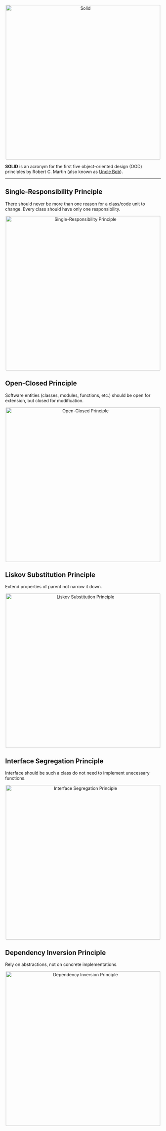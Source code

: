 <p align="center">
    <img
        src="https://miro.medium.com/v2/resize:fit:1200/format:webp/1*KfEzq5GzRNMzQL2z4ZoNrQ.jpeg"
        alt="Solid"
        width="500"
    />
</p>

**SOLID** is an acronym for the first five object-oriented design (OOD) principles by Robert C. Martin (also known as [Uncle Bob](https://en.wikipedia.org/wiki/Robert_C._Martin)).

---

## Single-Responsibility Principle
There should never be more than one reason for a class/code unit to change. Every class should have only one responsibility.

<p align="center">
    <img
        src="https://miro.medium.com/v2/resize:fit:1400/format:webp/1*2lOJXH438qRn_KJpwzxTFw.png"
        alt="Single-Responsibility Principle"
        width="500"
    />
</p>

## Open-Closed Principle
Software entities (classes, modules, functions, etc.) should be open for extension, but closed for modification.

<p align="center">
    <img
        src="https://miro.medium.com/v2/resize:fit:1280/format:webp/1*9bvd-paYxozrMRKQyFYwkw.jpeg"
        alt="Open-Closed Principle"
        width="500"
    />
</p>

## Liskov Substitution Principle
Extend properties of parent not narrow it down.

<p align="center">
    <img
        src="https://miro.medium.com/v2/resize:fit:1280/format:webp/1*x8gaLzclM5qufM4cSfiB6A.jpeg"
        alt="Liskov Substitution Principle"
        width="500"
    />
</p>

## Interface Segregation Principle
Interface should be such a class do not need to implement unecessary functions.

<p align="center">
    <img
        src="https://miro.medium.com/v2/resize:fit:1400/format:webp/1*ibbZI4TFsYiG7kN3hdP1Vg.png"
        alt="Interface Segregation Principle"
        width="500"
    />
</p>

## Dependency Inversion Principle
Rely on abstractions, not on concrete implementations.

<p align="center">
    <img
        src="https://miro.medium.com/v2/resize:fit:1024/format:webp/1*4booEuWOoE80FGezSq5zgw.jpeg"
        alt="Dependency Inversion Principle"
        width="500"
    />
</p>
